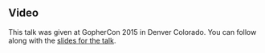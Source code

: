 <!--
{
"name" : "building-resilient-services",
"version" : "0.1",
"title" : "Uptime: Building Resilient Services with Go",
"description" : "TBD",
"homepage" : "https://github.com/gophercon/2015-talks/blob/master/Blake%20Caldwell%20-%20Uptime:%20Building%20Resilient%20Services%20with%20Go/2015-GopherCon-Talk-Uptime.pdf",
"canonicalSource" : "https://github.com/gophercon/2015-talks/blob/master/Blake%20Caldwell%20-%20Uptime:%20Building%20Resilient%20Services%20with%20Go/2015-GopherCon-Talk-Uptime.pdf",
"freshnessDate" : 2015-07-28,
"license" : "All Rights Reserved"
}
-->

<!-- @section -->

## Video

This talk was given at GopherCon 2015 in Denver Colorado. You can follow along with the [slides for the talk](https://github.com/gophercon/2015-talks/blob/master/Blake%20Caldwell%20-%20Uptime:%20Building%20Resilient%20Services%20with%20Go/2015-GopherCon-Talk-Uptime.pdf).

<!-- @asset, "contentType": "outlearn/video", "provider": "youtube", "url": "https://www.youtube.com/embed/PyBJQA4clfc" -->
